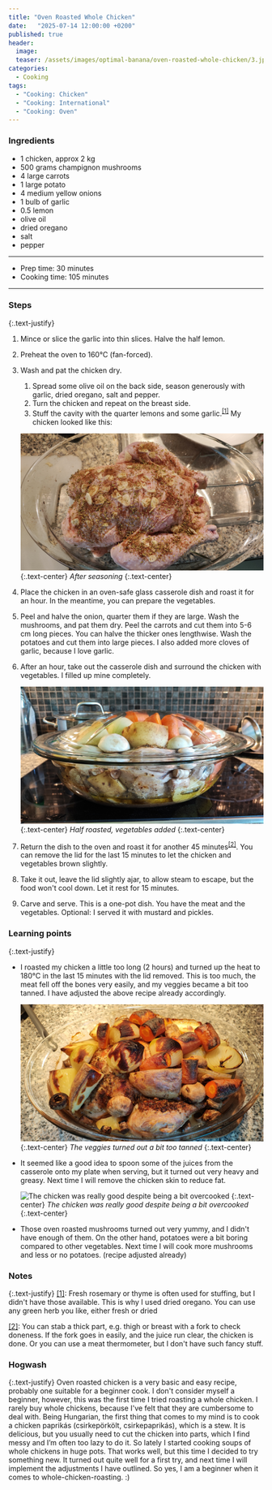 ```yaml
---
title: "Oven Roasted Whole Chicken"
date:   "2025-07-14 12:00:00 +0200"
published: true
header:
  image:
  teaser: /assets/images/optimal-banana/oven-roasted-whole-chicken/3.jpg
categories:
  - Cooking
tags: 
  - "Cooking: Chicken"
  - "Cooking: International"
  - "Cooking: Oven"
---
```


### Ingredients
- 1 chicken, approx 2 kg
- 500 grams champignon mushrooms 
- 4 large carrots
- 1 large potato
- 4 medium yellow onions
- 1 bulb of garlic
- 0.5 lemon
- olive oil
- dried oregano
- salt
- pepper

---

- Prep time: 30 minutes
- Cooking time: 105 minutes

---

### Steps

{:.text-justify}
1. Mince or slice the garlic into thin slices. Halve the half lemon.
2. Preheat the oven to 160°C (fan-forced).
3. Wash and pat the chicken dry. 
    1. Spread some olive oil on the back side, season generously with garlic, dried oregano, salt and pepper. 
    2. Turn the chicken and repeat on the breast side. 
    3. Stuff the cavity with the quarter lemons and some garlic.<sup><a href="#note1" id="ref1">[1]</a></sup> My chicken looked like this:

    ![After seasoning](/assets/images/optimal-banana/oven-roasted-whole-chicken/1.jpg)
    {:.text-center}
    *After seasoning*
    {:.text-center}

4. Place the chicken in an oven-safe glass casserole dish and roast it for an hour. In the meantime, you can prepare the vegetables.
5. Peel and halve the onion, quarter them if they are large. Wash the mushrooms, and pat them dry. Peel the carrots and cut them into 5-6 cm long pieces. You can halve the thicker ones lengthwise. Wash the potatoes and cut them into large pieces. I also added more cloves of garlic, because I love garlic.
6. After an hour, take out the casserole dish and surround the chicken with vegetables. I filled up mine completely.

    ![Half roasted, vegetables added](/assets/images/optimal-banana/oven-roasted-whole-chicken/2.jpg)
    {:.text-center}
    *Half roasted, vegetables added*
    {:.text-center}

7. Return the dish to the oven and roast it for another 45 minutes<sup><a href="#note2" id="ref2">[2]</a></sup>. You can remove the lid for the last 15 minutes to let the chicken and vegetables brown slightly.
8. Take it out, leave the lid slightly ajar, to allow steam to escape, but the food won't cool down. Let it rest for 15 minutes.
9. Carve and serve. This is a one-pot dish. You have the meat and the vegetables. Optional: I served it with mustard and pickles.

### Learning points

{:.text-justify}
- I roasted my chicken a little too long (2 hours) and turned up the heat to 180°C in the last 15 minutes with the lid removed. This is too much, the meat fell off the bones very easily, and my veggies became a bit too tanned. I have adjusted the above recipe already accordingly.

    ![The veggies turned out a bit too tanned](/assets/images/optimal-banana/oven-roasted-whole-chicken/3.jpg)
    {:.text-center}
    *The veggies turned out a bit too tanned*
    {:.text-center}

- It seemed like a good idea to spoon some of the juices from the casserole onto my plate when serving, but it turned out very heavy and greasy. Next time I will remove the chicken skin to reduce fat.

    ![The chicken was really good despite being a bit overcooked](/assets/images/optimal-banana/oven-roasted-whole-chicken/4.jpg)
    {:.text-center}
    *The chicken was really good despite being a bit overcooked*
    {:.text-center}

- Those oven roasted mushrooms turned out very yummy, and I didn't have enough of them. On the other hand, potatoes were a bit boring compared to other vegetables. Next time I will cook more mushrooms and less or no potatoes. (recipe adjusted already)

### Notes

{:.text-justify}
<a id="note1" href="#ref1">[1]</a>: Fresh rosemary or thyme is often used for stuffing, but I didn't have those available. This is why I used dried oregano. You can use any green herb you like, either fresh or dried

<a id="note2" href="#ref2">[2]</a>: You can stab a thick part, e.g. thigh or breast with a fork to check doneness. If the fork goes in easily, and the juice run clear, the chicken is done. Or you can use a meat thermometer, but I don't have such fancy stuff.

### Hogwash

{:.text-justify}
Oven roasted chicken is a very basic and easy recipe, probably one suitable for a beginner cook. I don't consider myself a beginner, however, this was the first time I tried roasting a whole chicken. I rarely buy whole chickens, because I've felt that they are cumbersome to deal with. Being Hungarian, the first thing that comes to my mind is to cook a chicken paprikás (csirkepörkölt, csirkepaprikás), which is a stew. It is delicious, but you usually need to cut the chicken into parts, which I find messy and I’m often too lazy to do it. So lately I started cooking soups of whole chickens in huge pots. That works well, but this time I decided to try something new. It turned out quite well for a first try, and next time I will implement the adjustments I have outlined. So yes, I am a beginner when it comes to whole-chicken-roasting. :)